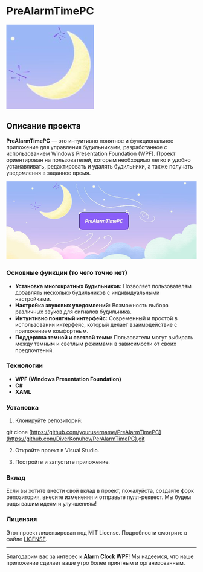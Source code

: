 # PreAlarmTimePC
![PreAlarmTimePC Icon](https://github.com/DiverKonuhov/PerAlarmTimePC/blob/master/Sorces/photo_2025-03-22_23-14-55.jpg) <!-- Замените на URL вашей иконки -->
## Описание проекта

**PreAlarmTimePC** — это интуитивно понятное и функциональное приложение для управления будильниками, разработанное с использованием Windows Presentation Foundation (WPF). Проект ориентирован на пользователей, которым необходимо легко и удобно устанавливать, редактировать и удалять будильники, а также получать уведомления в заданное время.

![PreAlarmTimePC Banner](https://github.com/DiverKonuhov/PerAlarmTimePC/blob/master/Sorces/photo_2025-03-22_23-14-54.jpg) <!-- Замените на URL вашего баннера -->
### Основные функции (то чего точно нет)

- **Установка многократных будильников:** Позволяет пользователям добавлять несколько будильников с индивидуальными настройками.
- **Настройка звуковых уведомлений:** Возможность выбора различных звуков для сигналов будильника.
- **Интуитивно понятный интерфейс:** Современный и простой в использовании интерфейс, который делает взаимодействие с приложением комфортным.
- **Поддержка темной и светлой темы:** Пользователи могут выбирать между темным и светлым режимами в зависимости от своих предпочтений.

### Технологии

- **WPF (Windows Presentation Foundation)**
- **C#**
- **XAML**

### Установка

1. Клонируйте репозиторий:
   
  git clone [https://github.com/yourusername/PreAlarmTimePC](https://github.com/DiverKonuhov/PerAlarmTimePC).git

2. Откройте проект в Visual Studio.

3. Постройте и запустите приложение.

### Вклад

Если вы хотите внести свой вклад в проект, пожалуйста, создайте форк репозитория, внесите изменения и отправьте пулл-реквест. Мы будем рады вашим идеям и улучшениям!

### Лицензия

Этот проект лицензирован под MIT License. Подробности смотрите в файле [LICENSE](LICENSE).

---

Благодарим вас за интерес к **Alarm Clock WPF**! Мы надеемся, что наше приложение сделает ваше утро более приятным и организованным.
